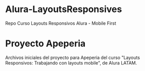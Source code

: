 # Alura-LayoutsResponsives
Repo Curso Layouts Responsivos Alura - Mobile First

# Proyecto Apeperia

Archivos iniciales del proyecto para Apeperia del curso "Layouts Responsivos: Trabajando con layouts mobile", de Alura LATAM.
